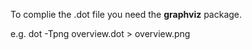 To complie the .dot file you need the __graphviz__ package.

e.g. dot -Tpng overview.dot > overview.png 
